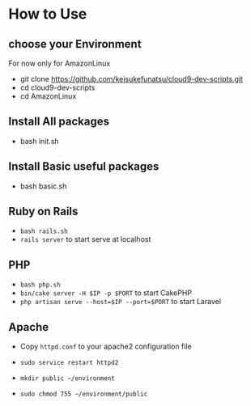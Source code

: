 
# How to Use

## choose your Environment 
For now only for AmazonLinux
- git clone https://github.com/keisukefunatsu/cloud9-dev-scripts.git
- cd cloud9-dev-scripts
- cd AmazonLinux

## Install All packages
- bash init.sh

## Install Basic useful packages
- bash basic.sh

## Ruby on Rails
- `bash rails.sh`
- `rails server` to start serve at localhost

## PHP
- `bash php.sh`
- `bin/cake server -H $IP -p $PORT` to start CakePHP
- `php artisan serve --host=$IP --port=$PORT` to start Laravel

## Apache
- Copy `httpd.conf` to your apache2 configuration file

- `sudo service restart httpd2`
- `mkdir public ~/environment`
- `sudo chmod 755 ~/environment/public`